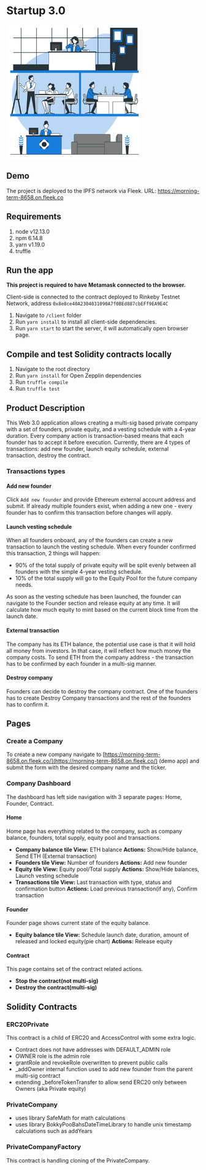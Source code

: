 # Startup 3.0

<img src="https://github.com/zamaraevk/startup-3.0/blob/main/client/src/assets/company.svg" width="350">

## Demo

The project is deployed to the IPFS network via Fleek.
URL: https://morning-term-8658.on.fleek.co

## Requirements
1. node v12.13.0
2. npm 6.14.8
3. yarn v1.19.0
4. truffle

## Run the app
**This project is required to have Metamask connected to the browser.**

Client-side is connected to the contract deployed to Rinkeby Testnet Network, address `0x8e8ce40A2304031090A7f0BEd887cbEFf9EA9E4C`

1. Navigate to `/client` folder
2. Run `yarn install` to install all client-side dependencies.
3. Run `yarn start` to start the server, it will automatically open browser page.

## Compile and test Solidity contracts locally
1. Navigate to the root directory
2. Run `yarn install` for Open Zepplin dependencies
3. Run `truffle compile`
4. Run `truffle test`

## Product Description

This Web 3.0 application allows creating a multi-sig based private company with a set of founders, private equity, and a vesting schedule with a 4-year duration. Every company action is transaction-based means that each founder has to accept it before execution. Currently, there are 4 types of transactions: add new founder, launch equity schedule, external transaction, destroy the contract.

### Transactions types

#### Add new founder

Click `Add new founder` and provide Ethereum external account address and submit. If already multiple founders exist, when adding a new one - every founder has to confirm this transaction before changes will apply.

#### Launch vesting schedule

When all founders onboard, any of the founders can create a new transaction to launch the vesting schedule. When every founder confirmed this transaction, 2 things will happen:

- 90% of the total supply of private equity will be split evenly between all founders with the simple 4-year vesting schedule.
- 10% of the total supply will go to the Equity Pool for the future company needs.

As soon as the vesting schedule has been launched, the founder can navigate to the Founder section and release equity at any time. It will calculate how much equity to mint based on the current block time from the launch date.

#### External transaction

The company has its ETH balance, the potential use case is that it will hold all money from investors. In that case, it will reflect how much money the company costs. To send ETH from the company address - the transaction has to be confirmed by each founder in a multi-sig manner.

#### Destroy company

Founders can decide to destroy the company contract. One of the founders has to create Destroy Company transactions and the rest of the founders has to confirm it.

## Pages
### Create a Company

To create a new company navigate to [https://morning-term-8658.on.fleek.co/](https://morning-term-8658.on.fleek.co/) (demo app) and submit the form with the desired company name and the ticker.

### Company Dashboard

The dashboard has left side navigation with 3 separate pages: Home, Founder, Contract.

#### Home

Home page has everything related to the company, such as company balance, founders, total supply, equity pool and transactions.

- **Company balance tile
View:** ETH balance
**Actions:** Show/Hide balance, Send ETH (External transaction)
- **Founders tile
View:** Number of founders
**Actions:** Add new founder
- **Equity tile
View:** Equity pool/Total supply
**Actions:** Show/Hide balances, Launch vesting schedule
- **Transactions tile
View:** Last transaction with type, status and confirmation button
**Actions:** Load previous transaction(if any), Confirm transaction

#### Founder

Founder page shows current state of the equity balance. 

- **Equity balance tile
View:** Schedule launch date, duration, amount of released and locked equity(pie chart)
**Actions:** Release equity

#### Contract

This page contains set of the contract related actions.

- **Stop the contract(not multi-sig)**
- **Destroy the contract(multi-sig)**

## Solidity Contracts

### ERC20Private

This contract is a child of ERC20 and AccessControl with some extra logic.

- Contract does not have addresses with DEFAULT_ADMIN role
- OWNER role is the admin role
- grantRole and revokeRole overwritten to prevent public calls
- _addOwner internal function used to add new founder from the parent multi-sig contract
- extending _beforeTokenTransfer to allow send ERC20 only between Owners (aka Private equity)

### PrivateCompany

- uses library SafeMath for math calculations
- uses library BokkyPooBahsDateTimeLibrary to handle unix timestamp calculations such as addYears

### PrivateCompanyFactory

This contract is handling cloning of the PrivateCompany.
